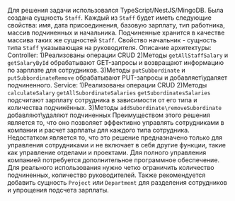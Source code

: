 Для решения задачи использовался TypeScript/NestJS/MingoDB.
Была создана сущность `Staff`. Каждый из `Staff` будет иметь следующие свойства: имя, дата присоединения, базовую зарплату, тип работника, массив подчиненных и начальника. Подчиненные хранится в качестве массива таких же сущностей `Staff`. Свойство начальник - сущность типа `Staff` указывающая на руководителя.
Описание архитектуры:
    Controller:
        1)Реализованы операции CRUD
        2)Методы `getAllStaffSalary` и `getSalaryById` обрабатывают GET-запросы и возвращают информацию по зарплате для сотрудников.
        3)Методы `putSubbordinate` и `putSubbordinateRemove` обрабатывают PUT-запросы и добавляет\удаляет подчиненного.
    Service:
        1)Реализованы операции CRUD
        2)Методы `calculateSalary` `getAllSubordinateSalaries` `getSubordinatesSalaries` подсчитают зарплату сотрудника в зависимости от его типа и количества подчинённых.
        3)Методы `addSubordinate\removeSubordinate` добавляют\удаляют подчиненных
 Преимуществом этого решения является то, что оно позволяет эффективно управлять сотрудниками в компании и расчет зарплаты для каждого типа сотрудника.
 Недостатком является то, что это решение предназначено только для управления сотрудниками и не включает в себя другие функции, такие как управление отделами и проектами. Для полного управления компанией потребуется дополнительное программное обеспечение.  
 Для реального использования нужно четко ограничить количество подчиненных, количество руководителей. Также рекомендуется добавить сущность `Project` или `Department` для разделения сотрудников и упрощения подсчета зарплаты. 